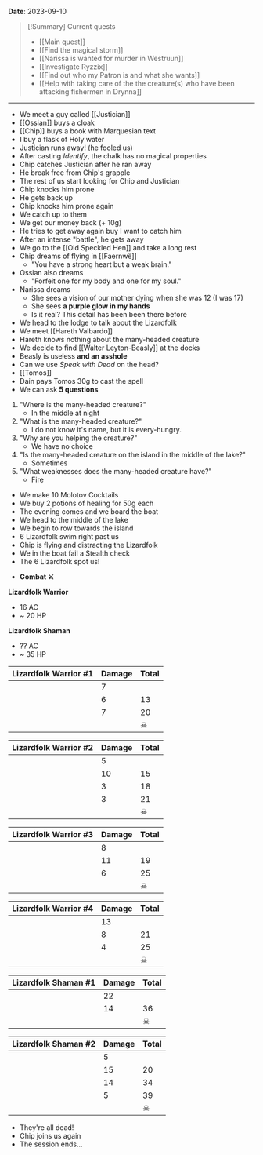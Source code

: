 **Date**: 2023-09-10

> [!Summary] Current quests
> - [[Main quest]]
> - [[Find the magical storm]]
> - [[Narissa is wanted for murder in Westruun]]
> - [[Investigate Ryzzix]]
> - [[Find out who my Patron is and what she wants]]
> - [[Help with taking care of the the creature(s) who have been attacking fishermen in Drynna]]

---
- We meet a guy called [[Justician]]
- [[Ossian]] buys a cloak
- [[Chip]] buys a book with Marquesian text
- I buy a flask of Holy water
- Justician runs away! (he fooled us)
- After casting *Identify*, the chalk has no magical properties
- Chip catches Justician after he ran away
- He break free from Chip's grapple
- The rest of us start looking for Chip and Justician
- Chip knocks him prone
- He gets back up
- Chip knocks him prone again
- We catch up to them
- We get our money back (+ 10g)
- He tries to get away again buy I want to catch him
- After an intense "battle", he gets away
- We go to the [[Old Speckled Hen]] and take a long rest
- Chip dreams of flying in [[Faernwë]]
	- "You have a strong heart but a weak brain."
- Ossian also dreams
	- "Forfeit one for my body and one for my soul."
- Narissa dreams
	- She sees a vision of our mother dying when she was 12 (I was 17)
	- She sees **a purple glow in my hands**
	- Is it real? This detail has been been there before
- We head to the lodge to talk about the Lizardfolk
- We meet [[Hareth Valbardo]]
- Hareth knows nothing about the many-headed creature
- We decide to find [[Walter Leyton-Beasly]] at the docks
- Beasly is useless **and an asshole**
- Can we use *Speak with Dead* on the head?
- [[Tomos]]
- Dain pays Tomos 30g to cast the spell
- We can ask **5 questions**
1. "Where is the many-headed creature?"
	- In the middle at night
2. "What is the many-headed creature?"
	- I do not know it's name, but it is every-hungry. 
3. "Why are you helping the creature?"
	- We have no choice
4. "Is the many-headed creature on the island in the middle of the lake?"
	- Sometimes
5. "What weaknesses does the many-headed creature have?"
	- Fire

- We make 10 Molotov Cocktails
- We buy 2 potions of healing for 50g each
- The evening comes and we board the boat
- We head to the middle of the lake
- We begin to row towards the island
- 6 Lizardfolk swim right past us
- Chip is flying and distracting the Lizardfolk
- We in the boat fail a Stealth check
- The 6 Lizardfolk spot us!

* **Combat ⚔**

**Lizardfolk Warrior**
- 16 AC
- ~ 20 HP

**Lizardfolk Shaman**
- ?? AC
- ~ 35 HP

| Lizardfolk Warrior #1 | Damage | Total |
| --------------------- | ------ | ----- |
|                       | 7      |       |
|                       | 6      | 13    |
|                       | 7      | 20    |
|                       |        | ☠     |

| Lizardfolk Warrior #2 | Damage | Total |
| --------------------- | ------ | ----- |
|                       | 5      |       |
|                       | 10     | 15    |
|                       | 3      | 18    |
|                       | 3      | 21    |
|                       |        | ☠     |

| Lizardfolk Warrior #3 | Damage | Total |
| --------------------- | ------ | ----- |
|                       | 8      |       |
|                       | 11     | 19    |
|                       | 6      | 25    |
|                       |        | ☠     |

| Lizardfolk Warrior #4 | Damage | Total |
| --------------------- | ------ | ----- |
|                       | 13     |       |
|                       | 8      | 21    |
|                       | 4      | 25    |
|                       |        | ☠     |

| Lizardfolk Shaman #1 | Damage | Total |
| -------------------- | ------ | ----- |
|                      | 22     |       |
|                      | 14     | 36    |
|                      |        | ☠     |

| Lizardfolk Shaman #2 | Damage | Total |
| -------------------- | ------ | ----- |
|                      | 5      |       |
|                      | 15     | 20    |
|                      | 14     | 34    |
|                      | 5      | 39    |
|                      |        | ☠     |
- They're all dead!
- Chip joins us again
- The session ends...